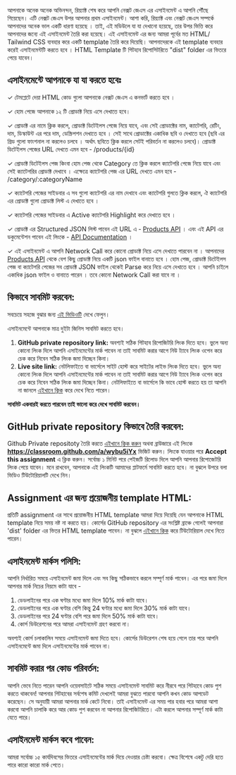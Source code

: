 আপনাকে অনেক অনেক অভিনন্দন, রিয়্যাক্ট শেষ করে আপনি নেক্সট জেএস এর এসাইনমেন্ট এ আপনি পৌঁছে গিয়েছেন। এটি নেক্সট জেএস উপর আপনার প্রথম এসাইনমেন্ট। আশা করি, রিয়্যাক্ট এবং নেক্সট জেএস সম্পর্কে আপনাদের অনেক ভাল একটি ধারণা হয়েছে । তাই, এই মডিউলে যা যা দেখানো হয়েছে, তার উপর ভিত্তি করে আপনাদের জন্যে এই এসাইনমেন্ট তৈরি করা হয়েছে। এই এসাইনমেন্ট এর জন্য আমরা পূর্বের মত HTML/ Tailwind CSS ব্যবহার করে একটি template তৈরি করে দিয়েছি। আপনাদেরকে এই template ব্যবহার করেই এসাইনমেন্টটি করতে হবে । HTML Template টি গিটহাব রিপোসিটরিতে "dist" folder এর ভিতরে পেয়ে যাবেন।

## এসাইনমেন্টে আপনাকে যা যা করতে হবেঃ

✓ টেমপ্লেটে দেয়া HTML কোড গুলো আপনাকে নেক্সট জেএস এ কনভার্ট করতে হবে ।

✓ হোম পেজে আপনাকে ১২ টি প্রোডাক্ট নিয়ে এসে দেখাতে হবে।

✓ প্রোডাক্ট এর নামে ক্লিক করলে, প্রোডাক্ট ডিটেইলস পেজে নিয়ে যাবে, এবং সেই প্রোডাক্টের নাম, ক্যাটেগরি, রেটিং, দাম, ডিস্কাউন্ট এর পরে দাম, ডেস্ক্রিপশন দেখাতে হবে । সেই সাথে প্রোডাক্টের একাধিক ছবি ও দেখাতে হবে (ছবি এর গ্রিড গুলো ফাংশনাল না করলেও চলবে । অর্থাৎ ছবিতে ক্লিক করলে সেটই পরিবর্তন না করলেও চলবে)। প্রোডাক্ট ডিটেইলস পেজের URL দেখতে এমন হবে - /products/{id}

✓ প্রোডাক্ট ডিটেইলস পেজ কিংবা হোম পেজ থেকে Category তে ক্লিক করলে ক্যাটেগরি পেজে নিয়ে যাবে এবং সেই ক্যাটেগরির প্রোডাক্ট দেখাবে । এক্ষেত্রে ক্যাটেগরি পেজ এর URL দেখতে এমন হবে - /category/:categoryName

✓ ক্যাটেগরি পেজের সাইডবার এ সব গুলো ক্যাটেগরি এর নাম দেখাবে এবং ক্যাটেগরি গুলতে ক্লিক করলে, ঐ ক্যাটেগরি এর প্রোডাক্ট গুলো প্রোডাক্ট লিস্ট এ দেখাতে হবে ।

✓ ক্যাটেগরি পেজের সাইডবার এ Active ক্যাটেগরি Highlight করে দেখাতে হবে ।

✓ প্রোডাক্ট এর Structured JSON লিস্ট পাবেন এই URL এ - [Products API](https://dummyjson.com/products) । এবং এই API এর ডকুমেন্টেশন পাবেন এই লিংকে - [API Documentation](https://dummyjson.com/docs/products) ।

✓ এই এসাইনমেন্ট এ আপনি Network Call করে কোনো প্রোডাক্ট নিয়ে এসে দেখাতে পারবেন না । আপনাদের [Products API](https://dummyjson.com/products) থেকে বেশ কিছু প্রোডাক্ট নিয়ে একটি json ফাইল বানাতে হবে । হোম পেজ, প্রোডাক্ট ডিটেইলস পেজ বা ক্যাটেগরি পেজের সব প্রোডাক্ট JSON ফাইল থেকেই Parse করে নিয়ে এসে দেখাতে হবে । আপনি চাইলে একাধিক json ফাইল ও বানাতে পারেন । তবে কোনো Network Call করা যাবে না ।

## কিভাবে সাবমিট করবেন:

সবচেয়ে সহজে বুঝার জন্য [এই ভিডিওটি](https://learnwithsumit.com/rnext/courses/rnext/how-to-submit-assignments-in-reactive-accelerator-course) দেখে ফেলুন।

এসাইনমেন্টে আপনাকে মাত্র দুইটা জিনিস সাবমিট করতে হবে।

1. **GitHub private repository link:** অবশ্যই সঠিক গিটহাব রিপোজিটরি লিংক দিতে হবে। ভুলে অন্য কোনো লিংক দিলে আপনি এসাইনমেন্টের মার্ক পাবেন না তাই সাবমিট করার আগে নিউ ট্যাবে লিংক ওপেন করে চেক করে নিবেন সঠিক লিংক জমা দিচ্ছেন কিনা।
2. **Live site link:** নেটলিফাইতে বা ভার্সেলে সাইট হোস্ট করে সাইটের লাইভ লিংক দিতে হবে। ভুলে অন্য কোনো লিংক দিলে আপনি এসাইনমেন্টের মার্ক পাবেন না তাই সাবমিট করার আগে নিউ ট্যাবে লিংক ওপেন করে চেক করে নিবেন সঠিক লিংক জমা দিচ্ছেন কিনা। নেটলিফাইতে বা ভার্সেলে কি ভাবে হোস্ট করতে হয় তা আপনি না জানলে [এইখানে ক্লিক](https://learnwithsumit.com/rnext/courses/rnext/how-to-deploy-your-project-to-vercel-free) করে দেখে নিতে পারেন।

**সাবমিট একবারই করতে পারবেন তাই ভালো করে দেখে সাবমিট করবেন।**

## GitHub private repository কিভাবে তৈরি করবেন:

Github Private repositoty তৈরি করতে [এইখানে ক্লিক করুন](https://classroom.github.com/a/wybu5iYx) অথবা ব্রাউজারে এই লিংকে **https://classroom.github.com/a/wybu5iYx** ভিজিট করুন। লিংকে যাওয়ার পরে **Accept this assignment** এ ক্লিক করুন। সর্বোচ্চ ১ মিনিট পরে পেইজটি রিলোড দিলে আপনি আপনার রিপোজেটরি লিংক পেয়ে যাবেন। মনে রাখবেন, আপনাকে এই লিংকটি আমাদের প্লাটফর্মে সাবমিট করতে হবে। না বুঝলে উপরে বলা ভিডিও টিউটোরিয়ালটি দেখে নিন।

## Assignment এর জন্য প্রয়োজনীয় template HTML:

প্রতিটি assignment এর সাথে প্রয়োজনীয় HTML template আমরা দিয়ে দিয়েছি যেন আপনাকে HTML template নিয়ে সময় নষ্ট না করতে হয়। কোর্সের GitHub repository এর সংশ্লিষ্ট ব্রাঞ্চে গেলেই আপনারা 'dist' folder এর ভিতর HTML template পাবেন। না বুঝলে [এইখানে ক্লিক](https://learnwithsumit.com/rnext/courses/rnext/how-to-submit-assignments-in-reactive-accelerator-course) করে টিউটোরিয়াল দেখে নিতে পারেন।

## এসাইনমেন্ট মার্কস পলিসি:

আপনি নির্ধারিত সময়ে এসাইনমেন্ট জমা দিলে এবং সব কিছু সঠিকভাবে করলে সম্পূর্ণ মার্ক পাবেন। এর পরে জমা দিলে আপনার মার্ক নিচের নিয়মে কাটা যাবে -

1. ডেডলাইনের পরে এক ঘণ্টার মধ্যে জমা দিলে 10% মার্ক কাটা যাবে।
2. ডেডলাইনের পরে এক ঘণ্টার বেশি কিন্তু 24 ঘণ্টার মধ্যে জমা দিলে 30% মার্ক কাটা যাবে।
3. ডেডলাইনের পরে 24 ঘণ্টার বেশি পরে জমা দিলে 50% মার্ক কাটা যাবে।
4. কোর্স ডিউরেশনের পরে আমরা এসাইনমেন্ট গ্রহণ করবো না।

অবশ্যই কোর্স চলাকালিন সময়ে এসাইনমেন্ট জমা দিতে হবে। কোর্সের ডিউরেশন শেষ হয়ে গেলে তার পরে আপনি এসাইনমেন্টে জমা দিলে এসাইনমেন্টের মার্ক পাবেন না।

## সাবমিট করার পর কোড পরিবর্তন:

আপনি ভেবে নিতে পারেন আপনি ওয়েবসাইটে সঠিক সময়ে এসাইনমেন্ট সাবমিট করে নীরবে পরে গিটহাবে কোড পুশ করতে থাকবেন! আপনার গিটহাবের সর্বশেষ কমিট দেখলেই আমরা বুঝতে পারবো আপনি কখন কোড আপডেট করেছেন। সে অনুযায়ী আমরা আপনার মার্ক কেটে নিবো। তাই এসাইনমেন্ট এর সময় পার হবার পরে আমরা আশা করবো আপনি চালাকি করে আর কোড পুশ করবেন না আপনার রিপোজিটরিতে। এটা করলে আপনার সম্পূর্ণ মার্ক কাটা যেতে পারে।

## এসাইনমেন্ট মার্কস কবে পাবেন:

আমরা সর্বোচ্চ ১৫ কার্যদিবসের ভিতরে এসাইনমেন্টের মার্ক দিয়ে দেওয়ার চেষ্টা করবো। ক্ষেত্র বিশেষে একটু দেরি হতে পারে কারো কারো মার্ক পেতে।
